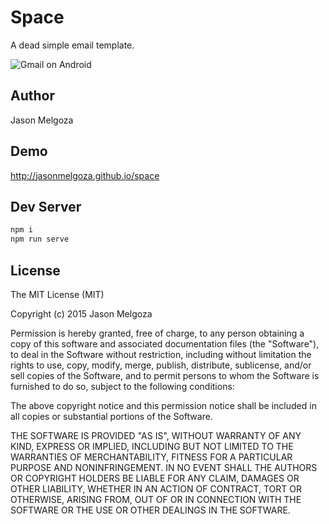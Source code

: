 # Space
A dead simple email template.

![Gmail on Android](https://cloud.githubusercontent.com/assets/89980/11987683/8357b212-a998-11e5-86c2-474fe47ef93c.png)

## Author

Jason Melgoza

## Demo

http://jasonmelgoza.github.io/space

## Dev Server

```bash
npm i
npm run serve
```

## License

The MIT License (MIT)

Copyright (c) 2015 Jason Melgoza

Permission is hereby granted, free of charge, to any person obtaining a copy
of this software and associated documentation files (the "Software"), to deal
in the Software without restriction, including without limitation the rights
to use, copy, modify, merge, publish, distribute, sublicense, and/or sell
copies of the Software, and to permit persons to whom the Software is
furnished to do so, subject to the following conditions:

The above copyright notice and this permission notice shall be included in all
copies or substantial portions of the Software.

THE SOFTWARE IS PROVIDED "AS IS", WITHOUT WARRANTY OF ANY KIND, EXPRESS OR
IMPLIED, INCLUDING BUT NOT LIMITED TO THE WARRANTIES OF MERCHANTABILITY,
FITNESS FOR A PARTICULAR PURPOSE AND NONINFRINGEMENT. IN NO EVENT SHALL THE
AUTHORS OR COPYRIGHT HOLDERS BE LIABLE FOR ANY CLAIM, DAMAGES OR OTHER
LIABILITY, WHETHER IN AN ACTION OF CONTRACT, TORT OR OTHERWISE, ARISING FROM,
OUT OF OR IN CONNECTION WITH THE SOFTWARE OR THE USE OR OTHER DEALINGS IN THE
SOFTWARE.
